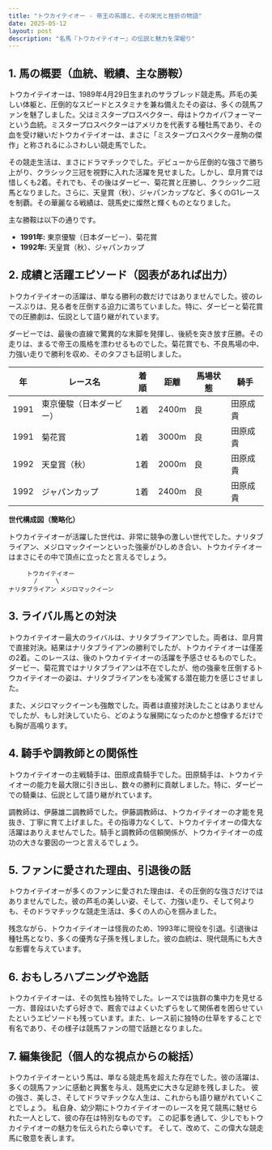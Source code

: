 ```yaml
---
title: "トウカイテイオー - 帝王の系譜と、その栄光と挫折の物語"
date: 2025-05-12
layout: post
description: "名馬『トウカイテイオー』の伝説と魅力を深堀り"
---
```


## 1. 馬の概要（血統、戦績、主な勝鞍）

トウカイテイオーは、1989年4月29日生まれのサラブレッド競走馬。芦毛の美しい体躯と、圧倒的なスピードとスタミナを兼ね備えたその姿は、多くの競馬ファンを魅了しました。父はミスタープロスペクター、母はトウカイパフォーマーという血統。ミスタープロスペクターはアメリカを代表する種牡馬であり、その血を受け継いだトウカイテイオーは、まさに「ミスタープロスペクター産駒の傑作」と称されるにふさわしい競走馬でした。

その競走生活は、まさにドラマチックでした。デビューから圧倒的な強さで勝ち上がり、クラシック三冠を視野に入れた活躍を見せました。しかし、皐月賞では惜しくも2着。それでも、その後はダービー、菊花賞と圧勝し、クラシック二冠馬となりました。さらに、天皇賞（秋）、ジャパンカップなど、多くのG1レースを制覇。その華麗なる戦績は、競馬史に燦然と輝くものとなりました。

主な勝鞍は以下の通りです。

* **1991年:** 東京優駿（日本ダービー）、菊花賞
* **1992年:** 天皇賞（秋）、ジャパンカップ


## 2. 成績と活躍エピソード（図表があれば出力）

トウカイテイオーの活躍は、単なる勝利の数だけではありませんでした。彼のレースぶりは、見る者を圧倒する迫力に満ちていました。特に、ダービーと菊花賞での圧勝劇は、伝説として語り継がれています。

ダービーでは、最後の直線で驚異的な末脚を発揮し、後続を突き放す圧勝。その走りは、まるで帝王の風格を漂わせるものでした。菊花賞でも、不良馬場の中、力強い走りで勝利を収め、そのタフさも証明しました。

| 年 | レース名 | 着順 | 距離 | 馬場状態 | 騎手 |
|---|---|---|---|---|---|
| 1991 | 東京優駿（日本ダービー） | 1着 | 2400m | 良 | 田原成貴 |
| 1991 | 菊花賞 | 1着 | 3000m | 良 | 田原成貴 |
| 1992 | 天皇賞（秋） | 1着 | 2000m | 良 | 田原成貴 |
| 1992 | ジャパンカップ | 1着 | 2400m | 良 | 田原成貴 |


**世代構成図（簡略化）**

トウカイテイオーが活躍した世代は、非常に競争の激しい世代でした。ナリタブライアン、メジロマックイーンといった強豪がひしめき合い、トウカイテイオーはまさにその中で頂点に立ったと言えるでしょう。

```
     トウカイテイオー
       /     \
ナリタブライアン メジロマックイーン
```


## 3. ライバル馬との対決

トウカイテイオー最大のライバルは、ナリタブライアンでした。両者は、皐月賞で直接対決。結果はナリタブライアンの勝利でしたが、トウカイテイオーは僅差の2着。このレースは、後のトウカイテイオーの活躍を予感させるものでした。ダービー、菊花賞ではナリタブライアンは不在でしたが、他の強豪を圧倒するトウカイテイオーの姿は、ナリタブライアンをも凌駕する潜在能力を感じさせました。

また、メジロマックイーンも強敵でした。両者は直接対決したことはありませんでしたが、もし対決していたら、どのような展開になったのかと想像するだけでも胸が高鳴ります。


## 4. 騎手や調教師との関係性

トウカイテイオーの主戦騎手は、田原成貴騎手でした。田原騎手は、トウカイテイオーの能力を最大限に引き出し、数々の勝利に貢献しました。特に、ダービーでの騎乗は、伝説として語り継がれています。

調教師は、伊藤雄二調教師でした。伊藤調教師は、トウカイテイオーの才能を見抜き、丁寧に育て上げました。その指導力なくして、トウカイテイオーの偉大な活躍はありえませんでした。騎手と調教師の信頼関係が、トウカイテイオーの成功の大きな要因の一つと言えるでしょう。


## 5. ファンに愛された理由、引退後の話

トウカイテイオーが多くのファンに愛された理由は、その圧倒的な強さだけではありませんでした。彼の芦毛の美しい姿、そして、力強い走り、そして何よりも、そのドラマチックな競走生活は、多くの人の心を掴みました。

残念ながら、トウカイテイオーは怪我のため、1993年に現役を引退。引退後は種牡馬となり、多くの優秀な子孫を残しました。彼の血統は、現代競馬にも大きな影響を与えています。


## 6. おもしろハプニングや逸話

トウカイテイオーは、その気性も独特でした。レースでは抜群の集中力を見せる一方、普段はいたずら好きで、厩舎ではよくいたずらをして関係者を困らせていたというエピソードも残っています。また、レース前に独特の仕草をすることで有名であり、その様子は競馬ファンの間で話題となりました。


## 7. 編集後記（個人的な視点からの総括）

トウカイテイオーという馬は、単なる競走馬を超えた存在でした。彼の活躍は、多くの競馬ファンに感動と興奮を与え、競馬史に大きな足跡を残しました。  彼の強さ、美しさ、そしてドラマチックな人生は、これからも語り継がれていくことでしょう。  私自身、幼少期にトウカイテイオーのレースを見て競馬に魅せられた一人として、彼の存在は特別なものです。  この記事を通して、少しでもトウカイテイオーの魅力を伝えられたら幸いです。  そして、改めて、この偉大な競走馬に敬意を表します。
